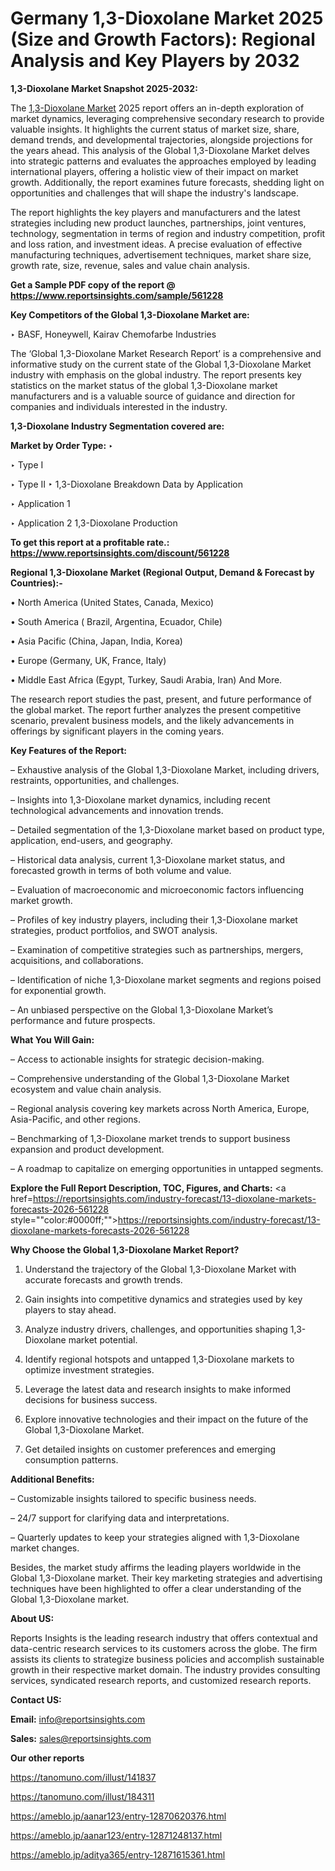 # Germany 1,3-Dioxolane Market 2025 (Size and Growth Factors): Regional Analysis and Key Players by 2032

<strong>1,3-Dioxolane Market Snapshot 2025-2032:</strong>

The <a href=https://www.reportsinsights.com/sample/561228>1,3-Dioxolane Market</a> 2025 report offers an in-depth exploration of market dynamics, leveraging comprehensive secondary research to provide valuable insights. It highlights the current status of market size, share, demand trends, and developmental trajectories, alongside projections for the years ahead. This analysis of the Global 1,3-Dioxolane Market delves into strategic patterns and evaluates the approaches employed by leading international players, offering a holistic view of their impact on market growth. Additionally, the report examines future forecasts, shedding light on opportunities and challenges that will shape the industry's landscape.

The report highlights the key players and manufacturers and the latest strategies including new product launches, partnerships, joint ventures, technology, segmentation in terms of region and industry competition, profit and loss ration, and investment ideas. A precise evaluation of effective manufacturing techniques, advertisement techniques, market share size, growth rate, size, revenue, sales and value chain analysis.

<strong>Get a Sample PDF copy of the report @ <a href=https://www.reportsinsights.com/sample/561228 style=color:#0000ff;>https://www.reportsinsights.com/sample/561228</a></strong>

<strong>Key Competitors of the Global 1,3-Dioxolane Market are:</strong>

‣ BASF, Honeywell, Kairav Chemofarbe Industries

The ‘Global 1,3-Dioxolane Market Research Report’ is a comprehensive and informative study on the current state of the Global 1,3-Dioxolane Market industry with emphasis on the global industry. The report presents key statistics on the market status of the global 1,3-Dioxolane market manufacturers and is a valuable source of guidance and direction for companies and individuals interested in the industry.

<strong>1,3-Dioxolane Industry Segmentation covered are:</strong>

<strong>Market by Order Type: </strong>
‣ 

‣ Type I

‣ Type II
‣ 1,3-Dioxolane Breakdown Data by Application

‣ Application 1

‣ Application 2
1,3-Dioxolane Production

<strong>To get this report at a profitable rate.: <a href=https://www.reportsinsights.com/discount/561228 style=color:#0000ff;>https://www.reportsinsights.com/discount/561228</a></strong>

<strong>Regional 1,3-Dioxolane Market (Regional Output, Demand &amp; Forecast by Countries):-</strong>

• North America (United States, Canada, Mexico)

• South America ( Brazil, Argentina, Ecuador, Chile)

• Asia Pacific (China, Japan, India, Korea)

• Europe (Germany, UK, France, Italy)

• Middle East Africa (Egypt, Turkey, Saudi Arabia, Iran) And More.

The research report studies the past, present, and future performance of the global market. The report further analyzes the present competitive scenario, prevalent business models, and the likely advancements in offerings by significant players in the coming years.

<strong>Key Features of the Report:</strong>

– Exhaustive analysis of the Global 1,3-Dioxolane Market, including drivers, restraints, opportunities, and challenges.

– Insights into 1,3-Dioxolane market dynamics, including recent technological advancements and innovation trends.

– Detailed segmentation of the 1,3-Dioxolane market based on product type, application, end-users, and geography.

– Historical data analysis, current 1,3-Dioxolane market status, and forecasted growth in terms of both volume and value.

– Evaluation of macroeconomic and microeconomic factors influencing market growth.

– Profiles of key industry players, including their 1,3-Dioxolane market strategies, product portfolios, and SWOT analysis.

– Examination of competitive strategies such as partnerships, mergers, acquisitions, and collaborations.

– Identification of niche 1,3-Dioxolane market segments and regions poised for exponential growth.

– An unbiased perspective on the Global 1,3-Dioxolane Market’s performance and future prospects.

<strong>What You Will Gain:</strong>

– Access to actionable insights for strategic decision-making.

– Comprehensive understanding of the Global 1,3-Dioxolane Market ecosystem and value chain analysis.

– Regional analysis covering key markets across North America, Europe, Asia-Pacific, and other regions.

– Benchmarking of 1,3-Dioxolane market trends to support business expansion and product development.

– A roadmap to capitalize on emerging opportunities in untapped segments.

<strong>Explore the Full Report Description, TOC, Figures, and Charts:</strong>
<a href=https://reportsinsights.com/industry-forecast/13-dioxolane-markets-forecasts-2026-561228 style=""color:#0000ff;"">https://reportsinsights.com/industry-forecast/13-dioxolane-markets-forecasts-2026-561228</a>

<strong>Why Choose the Global 1,3-Dioxolane Market Report?</strong>

1. Understand the trajectory of the Global 1,3-Dioxolane Market with accurate forecasts and growth trends.

2. Gain insights into competitive dynamics and strategies used by key players to stay ahead.

3. Analyze industry drivers, challenges, and opportunities shaping 1,3-Dioxolane market potential.

4. Identify regional hotspots and untapped 1,3-Dioxolane markets to optimize investment strategies.

5. Leverage the latest data and research insights to make informed decisions for business success.

6. Explore innovative technologies and their impact on the future of the Global 1,3-Dioxolane Market.

7. Get detailed insights on customer preferences and emerging consumption patterns.

<strong>Additional Benefits:</strong>

– Customizable insights tailored to specific business needs.

– 24/7 support for clarifying data and interpretations.

– Quarterly updates to keep your strategies aligned with 1,3-Dioxolane market changes.

Besides, the market study affirms the leading players worldwide in the Global 1,3-Dioxolane market. Their key marketing strategies and advertising techniques have been highlighted to offer a clear understanding of the Global 1,3-Dioxolane market.

<strong><strong>About US</strong>:</strong>

Reports Insights is the leading research industry that offers contextual and data-centric research services to its customers across the globe. The firm assists its clients to strategize business policies and accomplish sustainable growth in their respective market domain. The industry provides consulting services, syndicated research reports, and customized research reports.

<strong>Contact US:</strong>

<p class=><b>Email:</b> <a href=mailto:info@reportsinsights.com>info@reportsinsights.com</a></p>
<p class=><b>Sales:</b> <a href=mailto:sales@reportsinsights.com>sales@reportsinsights.com</a></p>

<strong>Our other reports</strong>

<a href=https://tanomuno.com/illust/141837>https://tanomuno.com/illust/141837</a>

<a href=https://tanomuno.com/illust/184311>https://tanomuno.com/illust/184311</a>

<a href=https://ameblo.jp/aanar123/entry-12870620376.html>https://ameblo.jp/aanar123/entry-12870620376.html</a>

<a href=https://ameblo.jp/aanar123/entry-12871248137.html>https://ameblo.jp/aanar123/entry-12871248137.html</a>

<a href=https://ameblo.jp/aditya365/entry-12871615361.html>https://ameblo.jp/aditya365/entry-12871615361.html</a>
